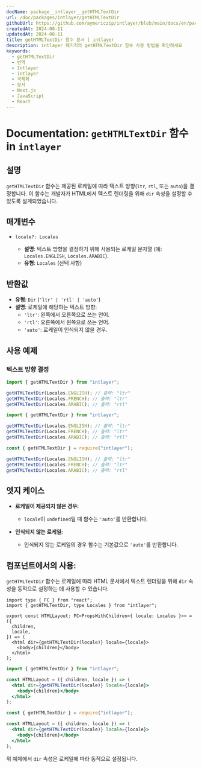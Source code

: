 ```yaml
---
docName: package__intlayer__getHTMLTextDir
url: /doc/packages/intlayer/getHTMLTextDir
githubUrl: https://github.com/aymericzip/intlayer/blob/main/docs/en/packages/intlayer/getHTMLTextDir.md
createdAt: 2024-08-11
updatedAt: 2024-08-11
title: getHTMLTextDir 함수 문서 | intlayer
description: intlayer 패키지의 getHTMLTextDir 함수 사용 방법을 확인하세요
keywords:
  - getHTMLTextDir
  - 번역
  - Intlayer
  - intlayer
  - 국제화
  - 문서
  - Next.js
  - JavaScript
  - React
---
```


# Documentation: `getHTMLTextDir` 함수 in `intlayer`

## 설명

`getHTMLTextDir` 함수는 제공된 로케일에 따라 텍스트 방향(`ltr`, `rtl`, 또는 `auto`)을 결정합니다. 이 함수는 개발자가 HTML에서 텍스트 렌더링을 위해 `dir` 속성을 설정할 수 있도록 설계되었습니다.

## 매개변수

- `locale?: Locales`

  - **설명**: 텍스트 방향을 결정하기 위해 사용되는 로케일 문자열 (예: `Locales.ENGLISH`, `Locales.ARABIC`).
  - **유형**: `Locales` (선택 사항)

## 반환값

- **유형**: `Dir` (`'ltr' | 'rtl' | 'auto'`)
- **설명**: 로케일에 해당하는 텍스트 방향:
  - `'ltr'`: 왼쪽에서 오른쪽으로 쓰는 언어.
  - `'rtl'`: 오른쪽에서 왼쪽으로 쓰는 언어.
  - `'auto'`: 로케일이 인식되지 않을 경우.

## 사용 예제

### 텍스트 방향 결정

```typescript codeFormat="typescript"
import { getHTMLTextDir } from "intlayer";

getHTMLTextDir(Locales.ENGLISH); // 출력: "ltr"
getHTMLTextDir(Locales.FRENCH); // 출력: "ltr"
getHTMLTextDir(Locales.ARABIC); // 출력: "rtl"
```

```javascript codeFormat="esm"
import { getHTMLTextDir } from "intlayer";

getHTMLTextDir(Locales.ENGLISH); // 출력: "ltr"
getHTMLTextDir(Locales.FRENCH); // 출력: "ltr"
getHTMLTextDir(Locales.ARABIC); // 출력: "rtl"
```

```javascript codeFormat="commonjs"
const { getHTMLTextDir } = require("intlayer");

getHTMLTextDir(Locales.ENGLISH); // 출력: "ltr"
getHTMLTextDir(Locales.FRENCH); // 출력: "ltr"
getHTMLTextDir(Locales.ARABIC); // 출력: "rtl"
```

## 엣지 케이스

- **로케일이 제공되지 않은 경우:**

  - `locale`이 `undefined`일 때 함수는 `'auto'`를 반환합니다.

- **인식되지 않는 로케일:**
  - 인식되지 않는 로케일의 경우 함수는 기본값으로 `'auto'`를 반환합니다.

## 컴포넌트에서의 사용:

`getHTMLTextDir` 함수는 로케일에 따라 HTML 문서에서 텍스트 렌더링을 위해 `dir` 속성을 동적으로 설정하는 데 사용할 수 있습니다.

```tsx codeFormat="typescript"
import type { FC } from "react";
import { getHTMLTextDir, type Locales } from "intlayer";

export const HTMLLayout: FC<PropsWithChildren<{ locale: Locales }>> = ({
  children,
  locale,
}) => (
  <html dir={getHTMLTextDir(locale)} locale={locale}>
    <body>{children}</body>
  </html>
);
```

```jsx codeFormat="esm"
import { getHTMLTextDir } from "intlayer";

const HTMLLayout = ({ children, locale }) => (
  <html dir={getHTMLTextDir(locale)} locale={locale}>
    <body>{children}</body>
  </html>
);
```

```jsx codeFormat="commonjs"
const { getHTMLTextDir } = require("intlayer");

const HTMLLayout = ({ children, locale }) => (
  <html dir={getHTMLTextDir(locale)} locale={locale}>
    <body>{children}</body>
  </html>
);
```

위 예제에서 `dir` 속성은 로케일에 따라 동적으로 설정됩니다.
